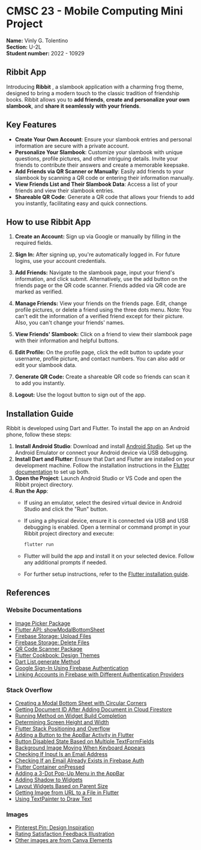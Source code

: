 # CMSC 23 - Mobile Computing Mini Project

**Name:** Vinly G. Tolentino <br/>
**Section:** U-2L <br/>
**Student number:** 2022 - 10929 <br/>


## Ribbit App

Introducing **Ribbit** , a slambook application with a charming frog theme, designed to bring a modern touch to the classic tradition of friendship books. Ribbit allows you to **add friends**, **create and personalize your own slambook**, and **share it seamlessly with your friends**.

## Key Features

- **Create Your Own Account**: Ensure your slambook entries and personal information are secure with a private account.
- **Personalize Your Slambook**: Customize your slambook with unique questions, profile pictures, and other intriguing details. Invite your friends to contribute their answers and create a memorable keepsake.
- **Add Friends via QR Scanner or Manually**: Easily add friends to your slambook by scanning a QR code or entering their information manually.
- **View Friends List and Their Slambook Data**: Access a list of your friends and view their slambook entries.
- **Shareable QR Code**: Generate a QR code that allows your friends to add you instantly, facilitating easy and quick connections.


## How to use Ribbit App

1. **Create an Account:** Sign up via Google or manually by filling in the required fields.

2. **Sign In:** After signing up, you're automatically logged in. For future logins, use your account credentials.

3. **Add Friends:** Navigate to the slambook page, input your friend's information, and click submit. Alternatively, use the add button on the friends page or the QR code scanner. Friends added via QR code are marked as verified.

4. **Manage Friends:** View your friends on the friends page. Edit, change profile pictures, or delete a friend using the three dots menu. Note: You can't edit the information of a verified friend except for their picture. Also, you can't change your friends' names.

5. **View Friends' Slambook:** Click on a friend to view their slambook page with their information and helpful buttons.

6. **Edit Profile:** On the profile page, click the edit button to update your username, profile picture, and contact numbers. You can also add or edit your slambook data.

7. **Generate QR Code:** Create a shareable QR code so friends can scan it to add you instantly.

8. **Logout:** Use the logout button to sign out of the app.


## Installation Guide

Ribbit is developed using Dart and Flutter. To install the app on an Android phone, follow these steps:

1. **Install Android Studio**: Download and install [Android Studio](https://developer.android.com/studio). Set up the Android Emulator or connect your Android device via USB debugging.
2. **Install Dart and Flutter**: Ensure that Dart and Flutter are installed on your development machine. Follow the installation instructions in the [Flutter documentation](https://flutter.dev/docs/get-started/install) to set up both.
3. **Open the Project**: Launch Android Studio or VS Code and open the Ribbit project directory.
4. **Run the App**:
   - If using an emulator, select the desired virtual device in Android Studio and click the "Run" button.
   - If using a physical device, ensure it is connected via USB and USB debugging is enabled. Open a terminal or command prompt in your Ribbit project directory and execute:
     ```bash
     flutter run
     ```

    - Flutter will build the app and install it on your selected device. Follow any additional prompts if needed.
    - For further setup instructions, refer to the [Flutter installation guide](https://flutter.dev/docs/get-started/install).


## References

### Website Documentations
- [Image Picker Package](https://pub.dev/packages/image_picker)
- [Flutter API: showModalBottomSheet](https://api.flutter.dev/flutter/material/showModalBottomSheet.html)
- [Firebase Storage: Upload Files](https://firebase.google.com/docs/storage/flutter/upload-files#upload_from_a_file)
- [Firebase Storage: Delete Files](https://firebase.google.com/docs/storage/android/delete-files)
- [QR Code Scanner Package](https://pub.dev/packages/qr_code_scanner)
- [Flutter Cookbook: Design Themes](https://docs.flutter.dev/cookbook/design/themes)
- [Dart List.generate Method](https://api.flutter.dev/flutter/dart-core/List/List.generate.html)
- [Google Sign-In Using Firebase Authentication](https://medium.com/@dev.lens/flutter-google-sign-in-using-firebase-authentication-step-by-step-ef2ddfb84a2c)
- [Linking Accounts in Firebase with Different Authentication Providers](https://medium.com/@anusha.btech.2018/flutter-linking-accounts-in-firebase-with-different-authentication-providers-abe993ba4efe)

### Stack Overflow
- [Creating a Modal Bottom Sheet with Circular Corners](https://stackoverflow.com/questions/50376200/how-to-create-a-modal-bottomsheet-with-circular-corners-in-flutter/)
- [Getting Document ID After Adding Document in Cloud Firestore](https://stackoverflow.com/questions/51054460/how-do-you-get-the-document-id-after-adding-document-in-cloud-firestore-in-dart)
- [Running Method on Widget Build Completion](https://stackoverflow.com/questions/49466556/flutter-run-method-on-widget-build-complete)
- [Determining Screen Height and Width](https://stackoverflow.com/questions/49553402/how-to-determine-screen-height-and-width)
- [Flutter Stack Positioning and Overflow](https://stackoverflow.com/questions/68313457/flutter-stack-positioning-and-overflow)
- [Adding a Button to the AppBar Activity in Flutter](https://stackoverflow.com/questions/69299281/how-to-add-a-button-to-the-activity-of-the-appbar-in-flutter)
- [Button Disabled State Based on Multiple TextFormFields](https://stackoverflow.com/questions/73885781/button-disabled-state-bases-on-multiple-textformfields)
- [Background Image Moving When Keyboard Appears](https://stackoverflow.com/questions/65622166/background-image-is-moving-when-keyboards-appears-flutter)
- [Checking If Input Is an Email Address](https://stackoverflow.com/questions/16800540/how-should-i-check-if-the-input-is-an-email-address-in-flutter)
- [Checking If an Email Already Exists in Firebase Auth](https://stackoverflow.com/questions/51652134/check-if-an-email-already-exists-in-firebase-auth-in-flutter-app)
- [Flutter Container onPressed](https://stackoverflow.com/questions/43692923/flutter-container-onpressed)
- [Adding a 3-Dot Pop-Up Menu in the AppBar](https://stackoverflow.com/questions/58144948/easiest-way-to-add-3-dot-pop-up-menu-appbar-in-flutter)
- [Adding Shadow to Widgets](https://stackoverflow.com/questions/52227846/how-can-i-add-shadow-to-the-widget-in-flutter)
- [Layout Widgets Based on Parent Size](https://stackoverflow.com/questions/41558368/how-can-i-layout-widgets-based-on-the-size-of-the-parent)
- [Getting Image from URL to a File in Flutter](https://stackoverflow.com/questions/59546381/how-to-get-image-from-url-to-a-file-in-flutter)
- [Using TextPainter to Draw Text](https://stackoverflow.com/questions/41371449/how-do-you-use-a-textpainter-to-draw-text)


### Images
- [Pinterest Pin: Design Inspiration](https://ph.pinterest.com/pin/625015254566607927/)
- [Rating Satisfaction Feedback Illustration](https://www.istockphoto.com/vector/rating-satisfaction-feedback-in-form-of-emotions-gm1160344267-317584172)
- [Other images are from Canva Elements](https://www.canva.com)

